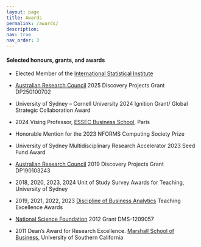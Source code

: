 ```yaml
---
layout: page
title: Awards
permalink: /awards/
description: 
nav: true
nav_order: 3
---
```


#### Selected honours, grants, and awards


- Elected Member of the [International Statistical Institute](https://isi-web.org/)
  
- [Australian Research Council](https://www.arc.gov.au/) 2025 Discovery Projects Grant DP250100702
  
- University of Sydney – Cornell University 2024 Ignition Grant/ Global Strategic Collaboration Award

- 2024 Vising Professor, [ESSEC Business School](https://www.essec.edu/en/), Paris
  
- Honorable Mention for the 2023 NFORMS Computing Society Prize
  
- University of Sydney Multidisciplinary Research Accelerator 2023 Seed Fund Award
  
- [Australian Research Council](https://www.arc.gov.au/) 2019 Discovery Projects Grant DP190103243
  
- 2018, 2020, 2023, 2024 Unit of Study Survey Awards for Teaching, University of Sydney
  
- 2019, 2021, 2022, 2023 [Discipline of Business Analytics](https://www.sydney.edu.au/business/our-research/research-areas/business-analytics.html) Teaching Excellence Awards
  
- [National Science Foundation](https://www.nsf.gov/) 2012 Grant DMS-1209057
  
- 2011 Dean’s Award for Research Excellence. [Marshall School of Business](https://www.marshall.usc.edu/), University of Southern California
